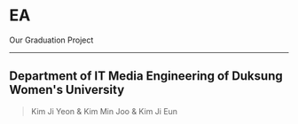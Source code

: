 # EA
Our Graduation Project

---

## Department of IT Media Engineering of Duksung Women's University
> Kim Ji Yeon & Kim Min Joo & Kim Ji Eun
